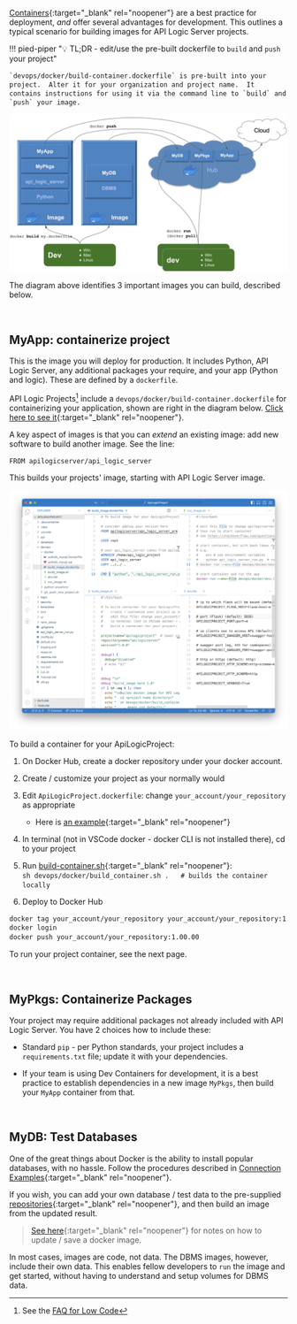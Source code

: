 [Containers](../DevOps-Containers){:target="_blank" rel="noopener"} are a best practice for deployment, *and* offer several advantages for development.  This outlines a typical scenario for building images for API Logic Server projects.

!!! pied-piper ":bulb: TL;DR - edit/use the pre-built dockerfile to `build` and `push` your project"

    `devops/docker/build-container.dockerfile` is pre-built into your project.  Alter it for your organization and project name.  It contains instructions for using it via the command line to `build` and `push` your image.


![Container Overview](images/docker/container-dev-deploy.png)

The diagram above identifies 3 important images you can build, described below.

&nbsp;

## MyApp: containerize project

This is the image you will deploy for production.  It includes Python, API Logic Server, any additional packages your require, and your app (Python and logic).  These are defined by a `dockerfile`. 

API Logic Projects[^1] include a `devops/docker/build-container.dockerfile` for containerizing your application, shown are right in the diagram below. [Click here to see it](https://github.com/ApiLogicServer/tutorial/blob/main/3.%20Logic/devops/docker/build-container.dockerfile){:target="_blank" rel="noopener"}.

A key aspect of images is that you can *extend* an existing image: add new software to build another image.  See the line:

```
FROM apilogicserver/api_logic_server
```

This builds your projects' image, starting with API Logic Server image.

![Docker Repositories](images/docker/container-creation-x.png)

To build a container for your ApiLogicProject:

1. On Docker Hub, create a docker repository under your docker account. 
2. Create / customize your project as your normally would
3. Edit `ApiLogicProject.dockerfile`: change `your_account/your_repository` as appropriate
    * Here is [an example](https://github.com/ApiLogicServer/tutorial/blob/main/3.%20ApiLogicProject_Logic/devops/docker/build-container.dockerfile){:target="_blank" rel="noopener"}
4. In terminal (not in VSCode docker - docker CLI is not installed there), cd to your project
5. Run [build-container.sh](https://github.com/ApiLogicServer/tutorial/blob/main/3.%20Logic/devops/docker/build_image.sh){:target="_blank" rel="noopener"}: <br> `sh devops/docker/build_container.sh .   # builds the container locally
`

6. Deploy to Docker Hub

```bash
docker tag your_account/your_repository your_account/your_repository:1.00.00
docker login
docker push your_account/your_repository:1.00.00
```

To run your project container, see the next page.

&nbsp;

## MyPkgs: Containerize Packages

Your project may require additional packages not already included with API Logic Server.  You have 2 choices how to include these:

* Standard `pip` - per Python standards, your project includes a `requirements.txt` file; update it with your dependencies.

* If your team is using Dev Containers for development, it is a best practice to establish dependencies in a new image `MyPkgs`, then build your `MyApp` container from that.

&nbsp;

## MyDB: Test Databases

One of the great things about Docker is the ability to install popular databases, with no hassle.  Follow the procedures described in [Connection Examples](../Database-Connectivity/#docker-databases){:target="_blank" rel="noopener"}.

If you wish, you can add your own database / test data to the pre-supplied [repositories](https://hub.docker.com/repositories/apilogicserver){:target="_blank" rel="noopener"}, and then build an image from the updated result.

> [See here](../Tech-Docker/#preparing-a-database-image-for-self-contained-databases){:target="_blank" rel="noopener"} for notes on how to update / save a docker image.

In most cases, images are code, not data.  The DBMS images, however, include their own data.  This enables fellow developers to `run` the image and get started, without having to understand and setup volumes for DBMS data.

[^1]:
    See the [FAQ for Low Code](FAQ-Low-Code)